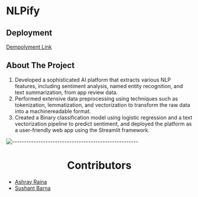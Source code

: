 # NLPify

## Deployment
[Dempolyment Link](https://sushantbaarna-internship-project-home-ddlmyd.streamlit.app)


## About The Project
1. Developed a sophisticated AI platform that extracts various NLP features, including sentiment analysis, named
entity recognition, and text summarization, from app review data.
2. Performed extensive data preprocessing using techniques such as tokenization, lemmatization, and vectorization to
transform the raw data into a machinereadable format.
3. Created a Binary classification model using logistic regression and a text vectorization pipeline to predict
sentiment, and deployed the platform as a user-friendly web app using the Streamlit framework.


![-----------------------------------------------------](https://raw.githubusercontent.com/andreasbm/readme/master/assets/lines/rainbow.png)

<h1 align="center">Contributors</h1>

- [Ashray Raina](https://github.com/ashray22)
- [Sushant Barna](https://github.com/SushantBaarna)
